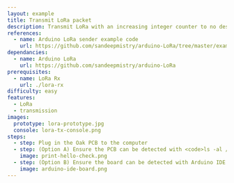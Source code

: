 ```yaml
---
layout: example
title: Transmit LoRa packet
description: Transmit LoRa with an increasing integer counter to no destination address
references:
  - name: Arduino LoRa sender example code
    url: https://github.com/sandeepmistry/arduino-LoRa/tree/master/examples/LoRaSender
dependancies:
  - name: Arduino LoRa
    url: https://github.com/sandeepmistry/arduino-LoRa
prerequisites:
  - name: LoRa Rx
    url: ./lora-rx
difficulty: easy
features:
  - LoRa
  - transmission
images:
  prototype: lora-prototype.jpg
  console: lora-tx-console.png
steps:
  - step: Plug in the Oak PCB to the computer
  - step: (Option A) Ensure the PCB can be detected with <code>ls -al /dev/cu.usbmodem</code> and <code>arduino-cli board list</code>. Run <code>make</code> to compile and upload the code to the board.
    image: print-hello-check.png
  - step: (Option B) Ensure the board can be detected with Arduino IDE. Compile and upload the code to the board.
    image: arduino-ide-board.png
---
```

